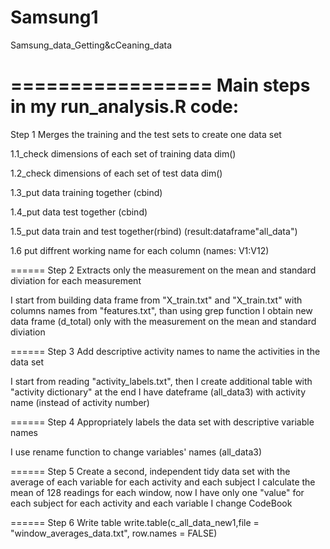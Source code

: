 # Samsung1
Samsung_data_Getting&amp;cCeaning_data



=================
Main steps in my run_analysis.R code:
=================


Step 1   Merges the training and the test sets to create one data set

1.1_check dimensions of each set of training data dim()

1.2_check dimensions of each set of test data dim()

1.3_put data training together (cbind)

1.4_put data test together (cbind)

1.5_put data train and test together(rbind) (result:dataframe"all_data")

1.6 put diffrent working name for each column (names: V1:V12)




======
Step 2  Extracts only the measurement on the mean and standard diviation for each measurement

I start from building data frame from "X_train.txt" and "X_train.txt" with columns names from "features.txt", than using grep function I obtain new data frame (d_total) only with the measurement on the mean and standard diviation



======
Step 3  Add descriptive activity names to name the activities in the data set

I start from reading "activity_labels.txt", then I create additional table with "activity dictionary" at the end I have dateframe (all_data3) with activity name (instead of activity number)



======
Step 4  Appropriately labels the data set with descriptive variable names

I use rename function to change variables' names (all_data3)



======
Step 5  Create a second, independent tidy data set with the average of each variable for each activity and each subject
I calculate the mean of 128 readings for each window, now I have only one "value" for each subject for each activity and each variable
I change CodeBook


======
Step 6 Write table
write.table(c_all_data_new1,file = "window_averages_data.txt", row.names = FALSE)
